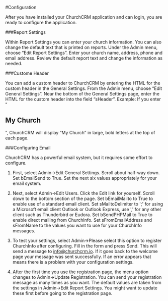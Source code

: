 #Configuration

After you have installed your ChurchCRM application and can login, you are ready to configure the application.

###Report Settings

Within Report Settings you can enter your church information. You can also change the default text that is printed on reports. Under the Admin menu, choose “Edit Report Settings”. Enter your church name, address, phone and email address. Review the default report text and change the information as needed.

###Custome Header

You can add a custom header to ChurchCRM by entering the HTML for the custom header in the General Settings. From the Admin menu, choose “Edit General Settings”. Near the bottom of the General Settings page, enter the HTML for the custom header into the field “sHeader”. Example: If you enter ”<H2>My Church</H2>”, ChurchCRM will display “My Church” in large, bold letters at the top of each page.

###Configuring Email

ChurchCRM has a powerful email system, but it requires some effort to configure.

1. First, select Admin→Edit General Settings. Scroll about half-way down. Set bEmailSend to True. Set the next six values appropriately for your email system.

2. Next, select Admin→Edit Users. Click the Edit link for yourself. Scroll down to the bottom section of the page. Set bEmailMailto to True to enable use of a standard email client. Set sMailtoDelimiter to ';' for using a Microsoft email client Outlook or Outlook Express, use ',' for any other client such as Thunderbird or Eudora. Set bSendPHPMail to True to enable direct mailing from ChurchInfo. Set sFromEmailAddress and sFromName to the values you want to use for your ChurchInfo messages.

3. To test your settings, select Admin→Please select this option to register ChurchInfo after configuring. Fill in the form and press Send. This will send a message to info@churchcrm.io. If it goes back to the welcome page your message was sent successfully. If an error appears that means there is a problem with your configuration settings.

4. After the first time you use the registration page, the menu option changes to Admin→Update Registration. You can send your registration message as many times as you want. The default values are taken from the settings in Admin→Edit Report Settings. You might want to update these first before going to the registration page.








